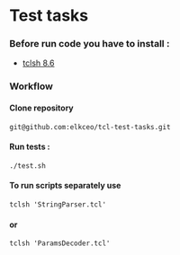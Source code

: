 # Test tasks

### Before run code you have to install :

- [tclsh 8.6](https://www.activestate.com/products/tcl/)

### Workflow

#### Clone repository

```
git@github.com:elkceo/tcl-test-tasks.git
```

#### Run tests :

```
./test.sh
```

#### To run scripts separately use

```
tclsh 'StringParser.tcl'
```

#### or

```
tclsh 'ParamsDecoder.tcl'
```
